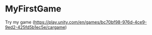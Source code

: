 # MyFirstGame

Try my game
(https://play.unity.com/en/games/bc70bf98-976d-4ce9-9ed2-425fd5b1ec5e/cargame)

